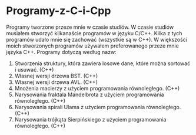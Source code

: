 # Programy-z-C-i-Cpp
Programy tworzone przeze mnie w czasie studiów.
W czasie studiów musiałem stworzyć kilkanaście programów w języku C/C++. Kilka z tych programów udało mnie się zachować (wszystkie są w C++). W większości moich stworzonych programów używałem preferowanego przeze mnie języka C++. Programy dotyczą według nazw:
1. Stworzenia struktury, która zawiera losowe dane, które można sortować i usuwać. (C++)
2. Własnej wersji drzewa BST. (C++)
3. Własnej wersji drzewa AVL. (C++)
4. Mnożenia macierzy z użyciem programowania równoległego. (C++)
5. Narysowania fraktala Mandelbrota z użyciem programowania równoległego. (C++)
6. Narysowania spirali Ulama z użyciem programowania równoległego. (C++)
7. Narysowania trójkąta Sierpińskiego z użyciem programowania równoległego. (C++)
